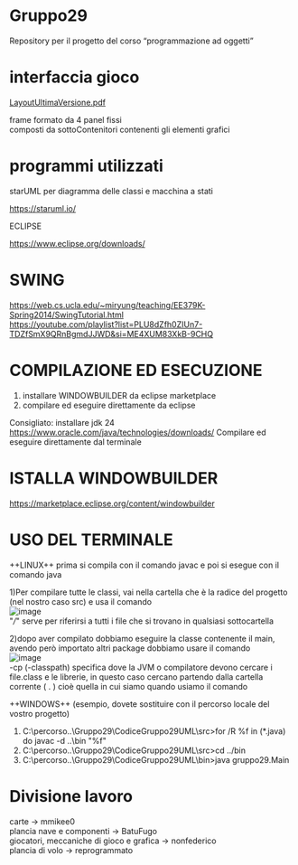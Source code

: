 # Gruppo29
Repository per il progetto del corso “programmazione ad oggetti”

# interfaccia gioco

[LayoutUltimaVersione.pdf](https://github.com/user-attachments/files/20708705/LayoutUltimaVersione.pdf)

frame formato da 4 panel fissi  
composti da sottoContenitori contenenti gli elementi grafici 

# programmi utilizzati

starUML per diagramma delle classi e macchina a stati  

https://staruml.io/  

ECLIPSE  

https://www.eclipse.org/downloads/


# SWING  
https://web.cs.ucla.edu/~miryung/teaching/EE379K-Spring2014/SwingTutorial.html  
https://youtube.com/playlist?list=PLU8dZfh0ZIUn7-TDZfSmX9QRnBgmdJJWD&si=ME4XUM83XkB-9CHQ  

# COMPILAZIONE ED ESECUZIONE
1) installare WINDOWBUILDER da eclipse marketplace
2) compilare ed eseguire direttamente da eclipse
   
Consigliato:
installare jdk 24 https://www.oracle.com/java/technologies/downloads/
Compilare ed eseguire direttamente dal terminale

# ISTALLA WINDOWBUILDER 
https://marketplace.eclipse.org/content/windowbuilder

# USO DEL TERMINALE

++LINUX++
prima si compila con il comando javac e poi si esegue con il comando java  

1)Per compilare tutte le classi, vai nella cartella che è la radice del progetto (nel nostro caso src) e usa il comando  
	![image](https://github.com/user-attachments/assets/61924dc1-c66a-4eba-be45-23bcee4b88b9)  
"*/*" serve per riferirsi a tutti i file che si trovano in qualsiasi sottocartella  

2)dopo aver compilato dobbiamo eseguire la classe contenente il main, avendo però importato altri package dobbiamo usare il comando  
	![image](https://github.com/user-attachments/assets/7ce5000c-c62a-4ddd-9917-cfa8eae124f7)  
-cp (-classpath) specifica dove la JVM o compilatore devono cercare i file.class e le librerie, in questo caso cercano partendo dalla cartella corrente ( . ) cioè quella in cui siamo quando usiamo il comando  

++WINDOWS++
(esempio, dovete sostituire con il percorso locale del vostro progetto)
1) C:\percorso..\Gruppo29\CodiceGruppo29UML\src>for /R %f in (*.java) do javac -d ..\bin "%f"
2) C:\percorso..\Gruppo29\CodiceGruppo29UML\src>cd ../bin
3) C:\percorso..\Gruppo29\CodiceGruppo29UML\bin>java gruppo29.Main


# Divisione lavoro

carte -> mmikee0  
plancia nave e componenti -> BatuFugo  
giocatori, meccaniche di gioco e grafica -> nonfederico  
plancia di volo -> reprogrammato  



